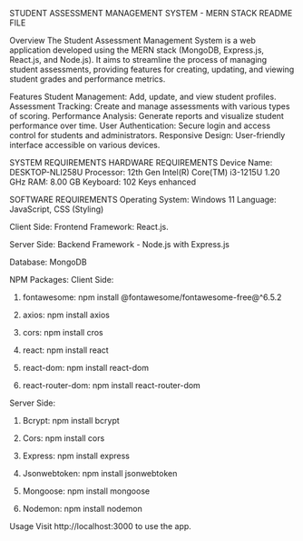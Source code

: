 STUDENT ASSESSMENT MANAGEMENT SYSTEM - MERN STACK README FILE

Overview
The Student Assessment Management System is a web application developed using the MERN stack (MongoDB, Express.js, React.js, and Node.js). It aims to streamline the process of managing student assessments, providing features for creating, updating, and viewing
student grades and performance metrics.

Features
Student Management: Add, update, and view student profiles.
Assessment Tracking: Create and manage assessments with various types of scoring.
Performance Analysis: Generate reports and visualize student performance over time.
User Authentication: Secure login and access control for students and administrators.
Responsive Design: User-friendly interface accessible on various devices.

SYSTEM REQUIREMENTS
HARDWARE REQUIREMENTS
Device Name: DESKTOP-NLI258U
Processor: 12th Gen Intel(R) Core(TM) i3-1215U 1.20 GHz
RAM: 8.00 GB
Keyboard: 102 Keys enhanced

SOFTWARE REQUIREMENTS
Operating System: Windows 11
Language: JavaScript, CSS (Styling)

Client Side:
Frontend Framework: React.js.

Server Side:
Backend Framework - Node.js with Express.js

Database: MongoDB

NPM Packages:
Client Side:
1. fontawesome:
npm install @fontawesome/fontawesome-free@^6.5.2

2. axios: npm install axios

3. cors: npm install cros

4. react: npm install react

5. react-dom: npm install react-dom

6. react-router-dom: npm install react-router-dom

Server Side:
1. Bcrypt: npm install bcrypt

2. Cors: npm install cors

3. Express: npm install express

4. Jsonwebtoken: npm install jsonwebtoken

5. Mongoose: npm install mongoose

6. Nodemon: npm install nodemon

Usage
Visit http://localhost:3000 to use the app.
